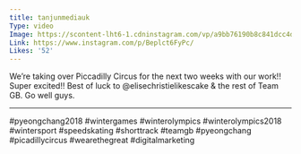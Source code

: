 ```yaml
---
title: tanjunmediauk
Type: video
Image: https://scontent-lht6-1.cdninstagram.com/vp/a9bb76190b8c841dcc4d0a2b9ddca27e/5B7C17F0/t51.2885-15/e15/26864567_185152662081488_7029746790689669120_n.jpg
Link: https://www.instagram.com/p/Beplct6FyPc/
Likes: '52'
---
```


We’re taking over Piccadilly Circus for the next two weeks with our work!! Super excited!! Best of luck to @elisechristielikescake & the rest of Team GB. Go well guys.
_________________
#pyeongchang2018 #wintergames #winterolympics #winterolympics2018 #wintersport #speedskating #shorttrack #teamgb #pyeongchang #picadillycircus #wearethegreat #digitalmarketing